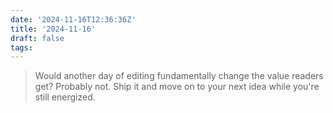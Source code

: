 ```yaml
---
date: '2024-11-16T12:36:36Z'
title: '2024-11-16'
draft: false
tags:
---
```


> Would another day of editing fundamentally change the value readers get?
> Probably not.
> Ship it and move on to your next idea while you're still energized.
